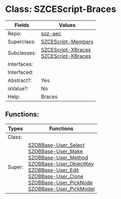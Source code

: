 
# Class:	SZCEScript-Braces

| Fields | Values |
| --------- | --------- |
| Repo: | [soz-aec](/repos/soz-aec.html) |
| Superclass: | [SZCEScript-Members](SZCEScript-Members.html) |
| Subclasses: | [SZCEScript-XBraces](SZCEScript-XBraces.html) <br> [SZCEScript-KBraces](SZCEScript-KBraces.html) |
| Interfaces: |  |
| Interfaced: |  |
| Abstract?: | Yes |
| isValue?: | No |
| Help: | Braces |


## Functions:

| Types | Functions |
| --------- | --------- |
| Class: |  |
| Super: | [SZOBBase-User_Select](SZOBBase.html) <br> [SZOBBase-User_Make](SZOBBase.html) <br> [SZOBBase-User_Method](SZOBBase.html) <br> [SZOBBase-User_ObjectKey](SZOBBase.html) <br> [SZOBBase-User_Edit](SZOBBase.html) <br> [SZOBBase-User_Clone](SZOBBase.html) <br> [SZOBBase-User_PickNode](SZOBBase.html) <br> [SZOBBase-User_PickModel](SZOBBase.html) |


